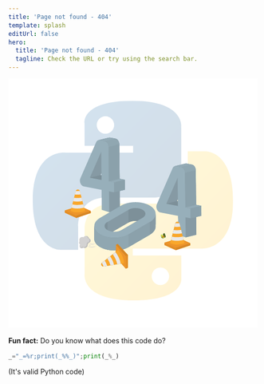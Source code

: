 ```yaml
---
title: 'Page not found - 404'
template: splash
editUrl: false
hero:
  title: 'Page not found - 404'
  tagline: Check the URL or try using the search bar.
---
```


![404 page](./src/assets/404.png)

**Fun fact:**
Do you know what does this code do?

```python
_="_=%r;print(_%%_)";print(_%_)
```

(It's valid Python code)
